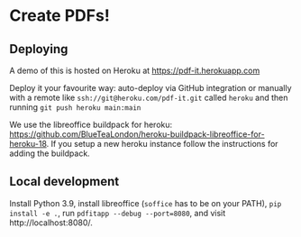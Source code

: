 # Create PDFs!


## Deploying

A demo of this is hosted on Heroku at https://pdf-it.herokuapp.com

Deploy it your favourite way: auto-deploy via GitHub integration or manually
with a remote like `ssh://git@heroku.com/pdf-it.git` called `heroku` and then
running `git push heroku main:main`

We use the libreoffice buildpack for heroku: https://github.com/BlueTeaLondon/heroku-buildpack-libreoffice-for-heroku-18. If you setup a new heroku instance follow the instructions
for adding the buildpack.

## Local development

Install Python 3.9, install libreoffice (`soffice` has to be on your PATH),
`pip install -e .`, run `pdfitapp --debug --port=8080`, and visit
http://localhost:8080/.
